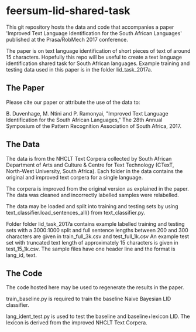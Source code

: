 # feersum-lid-shared-task
This git repository hosts the data and code that accompanies a paper 'Improved Text Language Identification for the South African Languages'
published at the Prasa/RobMech 2017 conference.

The paper is on text language identification of short pieces of text of around 15 characters. Hopefully this repo will be useful to create a text language
identification shared task for South African languages. Example training and testing data used in this paper is in the folder lid_task_2017a.

## The Paper
Please cite our paper or attribute the use of the data to:

B. Duvenhage, M. Ntini and P. Ramonyai, "Improved Text Language Identification for the South African Languages," The 28th Annual Symposium
of the Pattern Recognition Association of South Africa, 2017.

## The Data
The data is from the NHCLT Text Corpera collected by South African Department of Arts and Culture & Centre for Text Technology (CTexT,
North-West University, South Africa). Each folder in the data contains the original and improved text corpera for a single language.

The corpera is improved from the original version as explained in the paper. The data was cleaned and incorrectly labelled samples were
relabelled.

The data may be loaded and split into training and testing sets by using text_classifier.load_sentences_all() from text_classifier.py.

Folder folder lid_task_2017a contains example labelled training and testing sets with a 3000:1000 split and full sentence lengths between
200 and 300 characters are given in train_full_3k.csv and test_full_1k.csv An example test set with truncated text length of approximately
15 characters is given in test_15_1k.csv. The sample files have one header line and the format is lang_id, text.

## The Code
The code hosted here may be used to regenerate the results in the paper.

train_baseline.py is required to train the baseline Naive Bayesian LID classifier.

lang_ident_test.py is used to test the baseline and baseline+lexicon LID. The lexicon is derived from the improved NHCLT Text Corpera.

